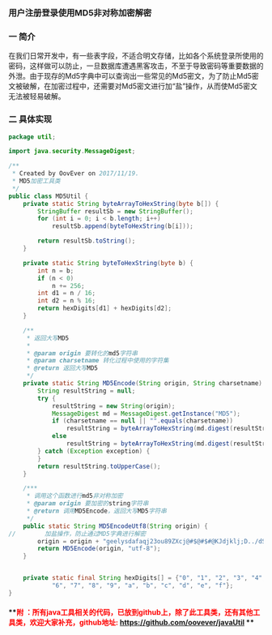 ### 用户注册登录使用MD5非对称加密解密

### 一 简介

​	在我们日常开发中，有一些表字段，不适合明文存储，比如各个系统登录所使用的密码，这样做可以防止，一旦数据库遭遇黑客攻击，不至于导致密码等重要数据的外泄。由于现存的Md5字典中可以查询出一些常见的Md5密文，为了防止Md5密文被破解，在加密过程中，还需要对Md5密文进行加“盐”操作，从而使Md5密文无法被轻易破解。

### 二 具体实现

``` java
package util;

import java.security.MessageDigest;

/**
 * Created by OovEver on 2017/11/19.
 * MD5加密工具类
 */
public class MD5Util {
    private static String byteArrayToHexString(byte b[]) {
        StringBuffer resultSb = new StringBuffer();
        for (int i = 0; i < b.length; i++)
            resultSb.append(byteToHexString(b[i]));

        return resultSb.toString();
    }

    private static String byteToHexString(byte b) {
        int n = b;
        if (n < 0)
            n += 256;
        int d1 = n / 16;
        int d2 = n % 16;
        return hexDigits[d1] + hexDigits[d2];
    }

    /**
     * 返回大写MD5
     *
     * @param origin 要转化的md5字符串
     * @param charsetname 转化过程中使用的字符集
     * @return 返回大写MD5
     */
    private static String MD5Encode(String origin, String charsetname) {
        String resultString = null;
        try {
            resultString = new String(origin);
            MessageDigest md = MessageDigest.getInstance("MD5");
            if (charsetname == null || "".equals(charsetname))
                resultString = byteArrayToHexString(md.digest(resultString.getBytes()));
            else
                resultString = byteArrayToHexString(md.digest(resultString.getBytes(charsetname)));
        } catch (Exception exception) {
        }
        return resultString.toUpperCase();
    }

    /***
     * 调用这个函数进行md5非对称加密
     * @param origin 要加密的string字符串
     * @return 调用MD5Encode，返回大写MD5字符串
     */
    public static String MD5EncodeUtf8(String origin) {
//        加盐操作，防止通过MD5字典进行解密
        origin = origin + "geelysdafaqj23ou89ZXcj@#$@#$#@KJdjklj;D../dSF.,";
        return MD5Encode(origin, "utf-8");
    }


    private static final String hexDigits[] = {"0", "1", "2", "3", "4", "5",
            "6", "7", "8", "9", "a", "b", "c", "d", "e", "f"};
}

```

####  **<font color=red>附 ：所有java工具相关的代码，已放到github上，除了此工具类，还有其他工具类，欢迎大家补充，github地址:</font> https://github.com/oovever/javaUtil ** 